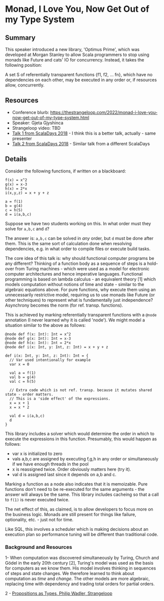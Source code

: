 # Monad, I Love You, Now Get Out of my Type System


## Summary

This speaker introduced a new library, 'Optimus Prime', which was developed at Morgan Stanley to allow Scala programmers to stop using monads like Future and cats' IO for concurrency.  Instead, it takes the following position:

A set S of referentially transparent functions {f1, f2, ... fn}, which have no dependencies on each other, may be executed in any order or, if resources allow, concurrently.

## Resources

- Conference blurb: https://thestrangeloop.com/2022/monad-i-love-you-now-get-out-of-my-type-system.html
- Speaker: Gjeta Gjyshinca
- Strangeloop video: TBD
- [Talk 1 from ScalaDays 2018](https://www.youtube.com/watch?v=BW8S92jP5sE) - I think this is a better talk, actually - same presenter
- [Talk 2 from ScalaDays 2018](https://www.youtube.com/watch?v=Svgh3mkHtWA) - Similar talk from a different ScalaDays


## Details

Consider the following functions, if written on a blackboard:

```
f(x) = x^2
g(x) = x-3
h(x) = 2*x
i(x,y,z) = x + y + z

a = f(1)
b = g(4)
c = h(5)
d = i(a,b,c)
```

Suppose we have two students working on this.  In what order must they solve for `a,b,c` and `d`?

The answer is: `a,b,c` can be solved in _any_ order, but `d` must be done after them.  This is the same sort of calculation done when resolving dependencies, e.g. in what order to compile files or execute build tasks.

The core idea of this talk is: why should functional computer programs be any different?  Thinking of a function body as a sequence of steps is a hold-over from Turing machines - which were used as a model for electronic computer architectures and hence imperative languages.  Functional programming is based on lambda calculus - an equivalent theory [1] which models computation without notions of time and state - similar to the algebraic equations above.  For pure functions, why execute them using an unnecessarily restrictive model, requiring us to use monads like Future (or other techniques) to represent what is fundamentally just independence?  Asynchrony becomes the norm (for ref. transp. functions).

This is achieved by marking referentially transparent functions with a `@node` annotation (I never learned why it is called 'node').  We might model a situation similar to the above as follows:

```
@node def f(x: Int): Int = x^2
@node def g(x: Int): Int = x-3
@node def h(x: Int): Int = 2*x
@node def i(x: Int, y: Int, z: Int) = x + y + z

def i(x: Int, y: Int, z: Int): Int = {
  // Var used intentionally for example
  var x = 0

  val a = f(1)
  val b = g(4)
  val c = h(5)

  // Extra code which is not ref. transp. because it mutates shared state - order matters.
  // This is a 'side effect' of the expressions.
  x = x + 1
  x = x * 2

  val d = i(a,b,c)
  d
}
```

This library includes a solver which would determine the order in which to execute the expressions in this function.  Presumably, this would happen as follows:

- var x is initialized to zero
- vals a,b,c are assigned by executing f,g,h in any order or simultaneously if we have enough threads in the pool
- x is reassigned twice.  Order obviously matters here (try it).
- val d is assigned last since it depends on a,b and c.

Marking a function as a node also indicates that it is memoizable.  Pure functions don't need to be re-executed for the same arguments - the answer will always be the same.  This library includes cacheing so that a call to `f(1)` is never executed twice.

The net effect of this, as claimed, is to allow developers to focus more on the business logic.  Monads are still present for things like failure, optionality, etc. - just not for time.

Like SQL, this involves a scheduler which is making decisions about an execution plan so performance tuning will be different than traditional code.

### Background and Resources

1- When computation was discovered simultaneously by Turing, Church and Gödel in the early 20th century [2], Turing's model was used as the basis for computers as we know them.  His model involves thinking in sequences of steps and state changes.  We therefore learned to think about computation as _time_ and _change_.  The other models are more algebraic, replacing time with dependency and trading total orders for partial orders.

2 - [Propositions as Types, Philip Wadler, Strangeloop](https://www.youtube.com/watch?v=IOiZatlZtGU)

